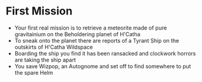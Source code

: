 # First Mission

* Your first real mission is to retrieve a meteorite made of pure gravitainium on the Beholdering planet of H'Catha
* To sneak onto the planet there are reports of a Tyrant Ship on the outskirts of H'Catha Wildspace
* Boarding the ship you find it has been ransacked and clockwork horrors are taking the ship apart
* You save Wizpop, an Autognome and set off to find somewhere to put the spare Helm
